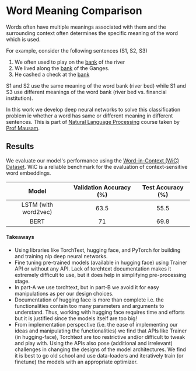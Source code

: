 # Word Meaning Comparison

Words often have multiple meanings associated with them and the surrounding context often determines the specific meaning of the word which is used. 

For example, consider the following sentences (S1, S2, S3)

1. We often used to play on the <u>bank</u> of the river 
2. We lived along the <u>bank</u> of the Ganges. 
3. He cashed a check at the <u>bank</u> 

S1 and S2 use the same meaning of the word bank (river bed) while S1 and S3 use different meanings of the word bank (river bed vs. financial institution).

In this work we develop deep neural networks to solve this classification problem ie whether a word has same or different meaning in different sentences. This is part of [Natural Language Processing](https://www.cse.iitd.ac.in/~mausam/courses/col772/autumn2021/) course taken by [Prof Mausam](https://www.cse.iitd.ac.in/~mausam/).

## Results

We evaluate our model's performance using the [Word-in-Context (WiC) Dataset](https://pilehvar.github.io/wic/). WiC is a reliable benchmark for the evaluation of context-sensitive word embeddings.

|        Model         | Validation Accuracy (%) | Test Accuracy (%) |
| :------------------: | :---------------------: | :---------------: |
| LSTM (with word2vec) |          63.5           |       55.5        |
|         BERT         |           71            |       69.8        |

#### Takeaways

- Using libraries like TorchText, hugging face, and PyTorch for building and training nlp deep neural networks. 
- Fine tuning pre-trained models (available in hugging face) using Trainer API or without any API. Lack of torchtext documentation makes it extremely difficult to use, but it does help in simplifying pre-processing stage. 
- In part-A we use torchtext, but in part-B we avoid it for easy manipulations as per our design choices. 
- Documentation of hugging face is more than complete i.e. the functionalities contain too many parameters and arguments to understand. Thus, working with hugging face requires time and efforts but it is justified since the models itself are too big! 
- From implementation perspective (i.e. the ease of implementing our ideas and manipulating the functionalities) we find that APIs like Trainer (in hugging-face), Torchtext are too restrictive and/or difficult to tweak and play with. Using the APIs also pose (additional and irrelevant) challenges in changing the designs of the model architectures. We find it is best to go old school and use data-loaders and iteratively train (or finetune) the models with an appropriate optimizer. 
